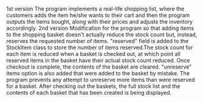 


   1st version 
   The program implements a real-life shopping list, where the customers adds the item he/she wants to their cart
    and then the program outputs the items bought, along with their prices and adjusts the inventory accordingly.
    2nd version
    Modification for the program so that adding items to the shopping basket doesn't
    actually reduce the stock count but, instead, reserves the requested
    number of items.
    "reserved" field is added to the StockItem class to store the
    number of items reserved.The stock count for each item is reduced when a basket is checked out, at which
    point all reserved items in the basket have their actual stock count reduced. Once checkout is complete, the contents of the basket are cleared.
    "unreserve" items option is also added that were added to the basket by mistake.
    The program prevents any attempt to unreserve more items than were
    reserved for a basket.
    After checking out the baskets, the full stock list and the contents of each
    basket that has been created is being displayed.

    
   

    

    



     

    

   

    
    
   
